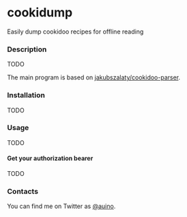 # cookidump

Easily dump cookidoo recipes for offline reading

### Description ###

TODO

The main program is based on [jakubszalaty/cookidoo-parser](https://github.com/jakubszalaty/cookidoo-parser).

### Installation ###

TODO

### Usage ###

TODO

#### Get your authorization bearer ####

TODO

### Contacts ###

You can find me on Twitter as [@auino](https://twitter.com/auino).
